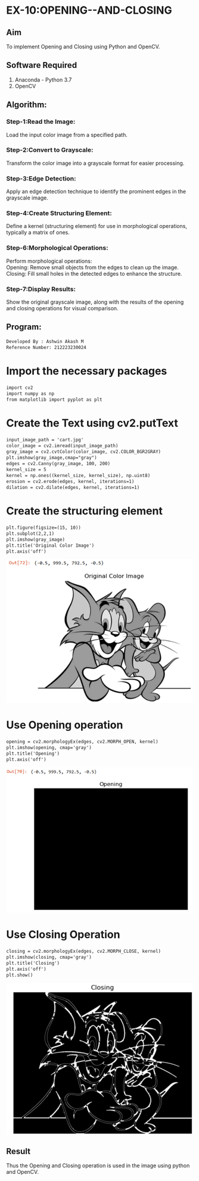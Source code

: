 # EX-10:OPENING--AND-CLOSING
## Aim
To implement Opening and Closing using Python and OpenCV.

## Software Required
1. Anaconda - Python 3.7
2. OpenCV
## Algorithm:
### Step-1:Read the Image:

Load the input color image from a specified path.
### Step-2:Convert to Grayscale:

Transform the color image into a grayscale format for easier processing.
### Step-3:Edge Detection:

Apply an edge detection technique to identify the prominent edges in the grayscale image.
### Step-4:Create Structuring Element:

Define a kernel (structuring element) for use in morphological operations, typically a matrix of ones.
### Step-6:Morphological Operations:

Perform morphological operations:<br>
Opening: Remove small objects from the edges to clean up the image.<br>
Closing: Fill small holes in the detected edges to enhance the structure.
### Step-7:Display Results:

Show the original grayscale image, along with the results of the opening and closing operations for visual comparison.

 
## Program:
```
Developed By : Ashwin Akash M
Reference Number: 212223230024
```
# Import the necessary packages
```
import cv2
import numpy as np
from matplotlib import pyplot as plt
```
# Create the Text using cv2.putText
```
input_image_path = 'cart.jpg'
color_image = cv2.imread(input_image_path)
gray_image = cv2.cvtColor(color_image, cv2.COLOR_BGR2GRAY)
plt.imshow(gray_image,cmap="gray")
edges = cv2.Canny(gray_image, 100, 200)
kernel_size = 5
kernel = np.ones((kernel_size, kernel_size), np.uint8)
erosion = cv2.erode(edges, kernel, iterations=1)
dilation = cv2.dilate(edges, kernel, iterations=1)
```

# Create the structuring element
```
plt.figure(figsize=(15, 10))
plt.subplot(2,2,1)
plt.imshow(gray_image)
plt.title('Original Color Image')
plt.axis('off')
```
![alt text](image-1.png)
# Use Opening operation
```
opening = cv2.morphologyEx(edges, cv2.MORPH_OPEN, kernel)
plt.imshow(opening, cmap='gray')
plt.title('Opening')
plt.axis('off')
```
![alt text](image-2.png)

# Use Closing Operation
```
closing = cv2.morphologyEx(edges, cv2.MORPH_CLOSE, kernel)
plt.imshow(closing, cmap='gray')
plt.title('Closing')
plt.axis('off')
plt.show()
```
![alt text](image-3.png)

## Result
Thus the Opening and Closing operation is used in the image using python and OpenCV.